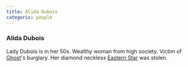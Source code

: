 ```yaml
---
title: Alida Dubois
categoris: people
---
```


### Alida Dubois

Lady Dubois is in her 50s. Wealthy woman from high society. Victim of [Ghost](Ghost)'s burglary. Her diamond neckless [Eastern Star](EasternStar) was stolen.
